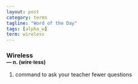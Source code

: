 ```yaml
---
layout: post
category: terms
tagline: "Word of the Day"
tags: [alpha_w]
term: wireless
---
```


<h3>Wireless<br/> <small>&mdash; n. (wire<span>&middot;</span>less)</small></h3>
<p><ol>
<li>command to ask your teacher fewer questions</li>
</ol></p>
